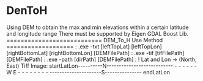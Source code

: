 # DenToH
Using DEM to obtain the max and min elevations within a certain latitude and longitude range
There must be supported by Eigen GDAL Boost Lib.
=========================== DEM_To_H Use Method ===================
           : .exe -txt [leftTopLat] [leftTopLon] [rightBottomLat] [rightBottomLon] [DEMFilePath]
           : .exe -tif [tifFilePath] [DEMFilePath]
           : .exe -path [dirPath] [DEMFilePath]
           : ! Lat and Lon -> (North, East)
Tiff   Image: 
           startLatLon----------N--------------------------- 
                -                                      - 
                -                                      - 
                -                                      - 
                W                                      E
                -                                      - 
                -                                      - 
                -                                      - 
                -                                      - 
           ---------------------S---------------  endLatLon 
